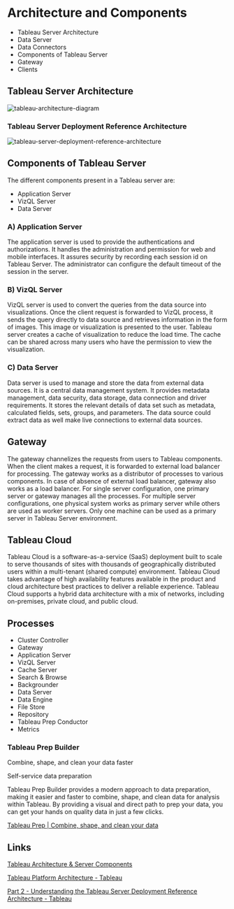 # Architecture and Components

- Tableau Server Architecture
- Data Server
- Data Connectors
- Components of Tableau Server
- Gateway
- Clients

## Tableau Server Architecture

![tableau-architecture-diagram](media/Pasted%20image%2020230714180101.png)

### Tableau Server Deployment Reference Architecture

![tableau-server-deployment-reference-architecture](media/Pasted%20image%2020230714180337.png)

## Components of Tableau Server

The different components present in a Tableau server are:

- Application Server
- VizQL Server
- Data Server

### A) Application Server

The application server is used to provide the authentications and authorizations. It handles the administration and permission for web and mobile interfaces. It assures security by recording each session id on Tableau Server. The administrator can configure the default timeout of the session in the server.

### B) VizQL Server

VizQL server is used to convert the queries from the data source into visualizations. Once the client request is forwarded to VizQL process, it sends the query directly to data source and retrieves information in the form of images. This image or visualization is presented to the user. Tableau server creates a cache of visualization to reduce the load time. The cache can be shared across many users who have the permission to view the visualization.

### C) Data Server

Data server is used to manage and store the data from external data sources. It is a central data management system. It provides metadata management, data security, data storage, data connection and driver requirements. It stores the relevant details of data set such as metadata, calculated fields, sets, groups, and parameters. The data source could extract data as well make live connections to external data sources.

## Gateway

The gateway channelizes the requests from users to Tableau components. When the client makes a request, it is forwarded to external load balancer for processing. The gateway works as a distributor of processes to various components. In case of absence of external load balancer, gateway also works as a load balancer. For single server configuration, one primary server or gateway manages all the processes. For multiple server configurations, one physical system works as primary server while others are used as worker servers. Only one machine can be used as a primary server in Tableau Server environment.

## Tableau Cloud

Tableau Cloud is a software-as-a-service (SaaS) deployment built to scale to serve thousands of sites with thousands of geographically distributed users within a multi-tenant (shared compute) environment. Tableau Cloud takes advantage of high availability features available in the product and cloud architecture best practices to deliver a reliable experience. Tableau Cloud supports a hybrid data architecture with a mix of networks, including on-premises, private cloud, and public cloud.

## Processes

- Cluster Controller
- Gateway
- Application Server
- VizQL Server
- Cache Server
- Search & Browse
- Backgrounder
- Data Server
- Data Engine
- File Store
- Repository
- Tableau Prep Conductor
- Metrics

### Tableau Prep Builder

Combine, shape, and clean your data faster

Self-service data preparation

Tableau Prep Builder provides a modern approach to data preparation, making it easier and faster to combine, shape, and clean data for analysis within Tableau. By providing a visual and direct path to prep your data, you can get your hands on quality data in just a few clicks.

[Tableau Prep | Combine, shape, and clean your data](https://www.tableau.com/products/prep)

## Links

[Tableau Architecture & Server Components](https://www.guru99.com/tableau-architecture.html)

[Tableau Platform Architecture - Tableau](https://help.tableau.com/current/blueprint/en-us/bp_server_architecture.htm)

[Part 2 - Understanding the Tableau Server Deployment Reference Architecture - Tableau](https://help.tableau.com/current/guides/enterprise-deployment/en-us/edg_part2.htm)

